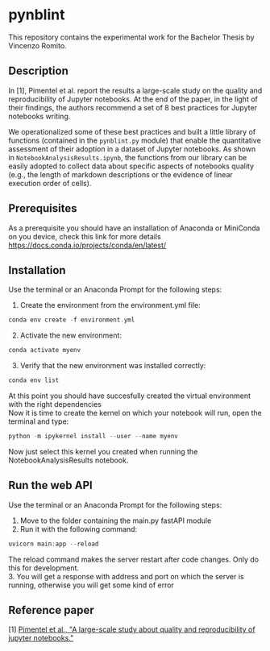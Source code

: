 # pynblint
This repository contains the experimental work for the Bachelor Thesis by Vincenzo Romito.
## Description
In [1], Pimentel et al. report the results a large-scale study on the quality and reproducibility of Jupyter notebooks. At the end of the paper, in the light of their findings, the authors recommend a set of 8 best practices for Jupyter notebooks writing. 

We operationalized some of these best practices and built a little library of functions (contained in the `pynblint.py` module) that enable the quantitative assessment of their adoption in a dataset of Jupyter notebooks.
As shown in `NotebookAnalysisResults.ipynb`, the functions from our library can be easily adopted to collect data about specific aspects of notebooks quality (e.g., the length of markdown descriptions or the evidence of linear execution order of cells).
## Prerequisites
As a prerequisite you should have an installation of Anaconda or MiniConda on you device, check this link for more details https://docs.conda.io/projects/conda/en/latest/
## Installation
Use the terminal or an Anaconda Prompt for the following steps:
1. Create the environment from the environment.yml file:
```c
conda env create -f environment.yml
```
2. Activate the new environment: 
```c
conda activate myenv
```
3. Verify that the new environment was installed correctly:
```c
conda env list
```
At this point you should have succesfully created the virtual environment with the right dependencies<br>
Now it is time to create the kernel on which your notebook will run, open the terminal and type:
```c
python -m ipykernel install --user --name myenv
```
Now just select this kernel you created when running the NotebookAnalysisResults notebook.
## Run the web API
Use the terminal or an Anaconda Prompt for the following steps:
1. Move to the folder containing the main.py fastAPI module
2. Run it with the following command:
```c
uvicorn main:app --reload
```
The reload command makes the server restart after code changes. Only do this for development.<br>
3. You will get a response with address and port on which the server is running, otherwise you will get some kind of error
## Reference paper
[1] [Pimentel et al., "A large-scale study about quality and reproducibility of jupyter notebooks."](http://www2.ic.uff.br/~leomurta/papers/pimentel2019a.pdf)

